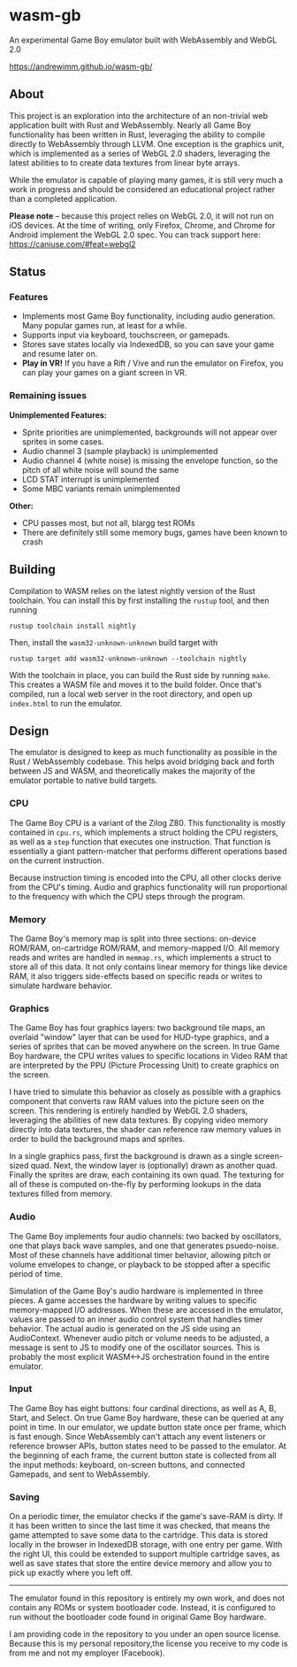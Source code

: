 # wasm-gb

An experimental Game Boy emulator built with WebAssembly and WebGL 2.0

https://andrewimm.github.io/wasm-gb/

## About

This project is an exploration into the architecture of an non-trivial web
application built with Rust and WebAssembly. Nearly all Game Boy functionality
has been written in Rust, leveraging the ability to compile directly to
WebAssembly through LLVM. One exception is the graphics unit, which is
implemented as a series of WebGL 2.0 shaders, leveraging the latest abilities to
to create data textures from linear byte arrays.

While the emulator is capable of playing many games, it is still very much a
work in progress and should be considered an educational project rather than a
completed application.

**Please note** – because this project relies on WebGL 2.0, it will not run on iOS
devices. At the time of writing, only Firefox, Chrome, and Chrome for Android
implement the WebGL 2.0 spec. You can track support here: https://caniuse.com/#feat=webgl2

## Status

### Features

 - Implements most Game Boy functionality, including audio generation. Many
   popular games run, at least for a while.
 - Supports input via keyboard, touchscreen, or gamepads.
 - Stores save states locally via IndexedDB, so you can save your game and
   resume later on.
 - **Play in VR!** If you have a Rift / Vive and run the emulator on Firefox,
   you can play your games on a giant screen in VR.

### Remaining issues

**Unimplemented Features:**

 - Sprite priorities are unimplemented, backgrounds will not appear over sprites
   in some cases.
 - Audio channel 3 (sample playback) is unimplemented
 - Audio channel 4 (white noise) is missing the envelope function, so the pitch
   of all white noise will sound the same
 - LCD STAT interrupt is unimplemented
 - Some MBC variants remain unimplemented

**Other:**

 - CPU passes most, but not all, blargg test ROMs
 - There are definitely still some memory bugs, games have been known to crash

## Building

Compilation to WASM relies on the latest nightly version of the Rust toolchain.
You can install this by first installing the `rustup` tool, and then running

```
rustup toolchain install nightly
```

Then, install the `wasm32-unknown-unknown` build target with 

```
rustup target add wasm32-unknown-unknown --toolchain nightly
```

With the toolchain in place, you can build the Rust side by running `make`. This
creates a WASM file and moves it to the build folder. Once that's compiled, run
a local web server in the root directory, and open up `index.html` to run the
emulator.

## Design

The emulator is designed to keep as much functionality as possible in the Rust /
WebAssembly codebase. This helps avoid bridging back and forth between JS and
WASM, and theoretically makes the majority of the emulator portable to native
build targets.

### CPU

The Game Boy CPU is a variant of the Zilog Z80. This functionality is mostly
contained in `cpu.rs`, which implements a struct holding the CPU registers, as
well as a `step` function that executes one instruction. That function is
essentially a giant pattern-matcher that performs different operations based on
the current instruction.

Because instruction timing is encoded into the CPU, all other clocks derive from
the CPU's timing. Audio and graphics functionality will run proportional to the
frequency with which the CPU steps through the program.

### Memory

The Game Boy's memory map is split into three sections: on-device ROM/RAM,
on-cartridge ROM/RAM, and memory-mapped I/O. All memory reads and writes are
handled in `memmap.rs`, which implements a struct to store all of this data. It
not only contains linear memory for things like device RAM, it also triggers
side-effects based on specific reads or writes to simulate hardware behavior.

### Graphics

The Game Boy has four graphics layers: two background tile maps, an overlaid
"window" layer that can be used for HUD-type graphics, and a series of sprites
that can be moved anywhere on the screen. In true Game Boy hardware, the CPU
writes values to specific locations in Video RAM that are interpreted by the PPU
(Picture Processing Unit) to create graphics on the screen.

I have tried to simulate this behavior as closely as possible with a graphics
component that converts raw RAM values into the picture seen on the screen. This
rendering is entirely handled by WebGL 2.0 shaders, leveraging the abilities of
new data textures. By copying video memory directly into data textures, the
shader can reference raw memory values in order to build the background maps and
sprites.

In a single graphics pass, first the background is drawn as a single
screen-sized quad. Next, the window layer is (optionally) drawn as another
quad. Finally the sprites are draw, each containing its own quad. The texturing
for all of these is computed on-the-fly by performing lookups in the data
textures filled from memory.

### Audio

The Game Boy implements four audio channels: two backed by oscillators, one
that plays back wave samples, and one that generates psuedo-noise. Most of these
channels have additional timer behavior, allowing pitch or volume envelopes to
change, or playback to be stopped after a specific period of time.

Simulation of the Game Boy's audio hardware is implemented in three pieces. A
game accesses the hardware by writing values to specific memory-mapped I/O
addresses. When these are accessed in the emulator, values are passed to an
inner audio control system that handles timer behavior. The actual audio is
generated on the JS side using an AudioContext. Whenever audio pitch or volume
needs to be adjusted, a message is sent to JS to modify one of the oscillator
sources. This is probably the most explicit WASM<->JS orchestration found in the
entire emulator.

### Input

The Game Boy has eight buttons: four cardinal directions, as well as A, B,
Start, and Select. On true Game Boy hardware, these can be queried at any point
in time. In our emulator, we update button state once per frame, which is fast
enough. Since WebAssembly can't attach any event listeners or reference browser
APIs, button states need to be passed to the emulator. At the beginning of each
frame, the current button state is collected from all the input methods:
keyboard, on-screen buttons, and connected Gamepads, and sent to WebAssembly.

### Saving

On a periodic timer, the emulator checks if the game's save-RAM is dirty. If it
has been written to since the last time it was checked, that means the game
attempted to save some data to the cartridge. This data is stored locally in the
browser in IndexedDB storage, with one entry per game. With the right UI, this
could be extended to support multiple cartridge saves, as well as save states
that store the entire device memory and allow you to pick up exactly where you
left off.

---

The emulator found in this repository is entirely my own work, and does not
contain any ROMs or system bootloader code. Instead, it is configured to run
without the bootloader code found in original Game Boy hardware.

I am providing code in the repository to you under an open source license.
Because this is my personal repository,the license you receive to my code is
from me and not my employer (Facebook).
